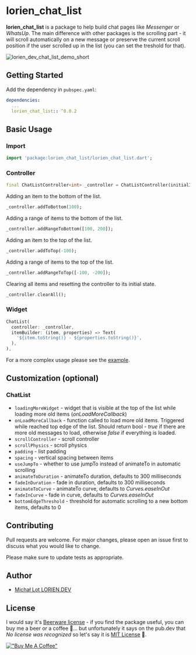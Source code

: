 # lorien_chat_list

**lorien_chat_list** is a package to help build chat pages like *Messenger* or *WhatsUp*. The main difference with other packages is the scrolling part - it will scroll automatically on a new message or preserve the current scroll position if the user scrolled up in the list (you can set the treshold for that).

![lorien_dev_chat_list_demo_short](https://github.com/user-attachments/assets/4b5e9dd8-f6a6-4293-8053-288a0e989940)

## Getting Started

Add the dependency in `pubspec.yaml`:

```yaml
dependencies:
  ...
  lorien_chat_list:: ^0.0.2
```

## Basic Usage

### Import
```dart
import 'package:lorien_chat_list/lorien_chat_list.dart';
```

### Controller
```dart
final ChatListController<int> _controller = ChatListController(initialItems: List<int>.generate(10, (index) => index));
```

Adding an item to the bottom of the list.
```dart
_controller.addToBottom(100);
```

Adding a range of items to the bottom of the list.
```dart
_controller.addRangeToBottom([100, 200]);
```

Adding an item to the top of the list.
```dart
_controller.addToTop(-100);
```

Adding a range of items to the top of the list.
```dart
_controller.addRangeToTop([-100, -200]);
```

Clearing all items and resetting the controller to its initial state.
```dart
_controller.clearAll();
```

### Widget
```dart
ChatList(
  controller: _controller,
  itemBuilder: (item, properties) => Text(
    '${item.toString()} - ${properties.toString()}',
  ),
),
```

For a more complex usage please see the [example](https://github.com/lorien-dev/chat_list/tree/master/example).

## Customization (optional)

### ChatList
- `loadingMoreWidget` - widget that is visible at the top of the list while loading more old items (*onLoadMoreCallback*)
- `onLoadMoreCallback` - function called to load more old items. Triggered while reached top edge of the list. Should return bool - *true* if there are more old messages to load, otherwise *false* if everything is loaded.
- `scrollController` - scroll controller
- `scrollPhysics` - scroll physics
- `padding` - list padding
- `spacing` - vertical spacing between items
- `useJumpTo` - whether to use jumpTo instead of animateTo in automatic scrolling
- `animateToDuration` - animateTo duration, defaults to 300 milliseconds
- `fadeInDuration` - fade in duration, defaults to 300 milliseconds
- `animateToCurve` - animateTo curve, defaults to *Curves.easeInOut*
- `fadeInCurve` - fade in curve, defaults to *Curves.easeInOut*
- `bottomEdgeThreshold` - threshold for automatic scrolling to a new bottom items, defaults to 0

## Contributing

Pull requests are welcome. For major changes, please open an issue first
to discuss what you would like to change.

Please make sure to update tests as appropriate.

## Author

- [Michał Lot LORIEN.DEV](https://github.com/lorien-dev)

## License

I would say it's [Beerware license](https://en.wikipedia.org/wiki/Beerware) - if you find the package useful, you can buy me a beer or 
a coffee 🍺... but unfortunately it says on the pub.dev that *No license was recognized* so let's
say it is [MIT License](https://en.wikipedia.org/wiki/MIT_License) 🥸.

[!["Buy Me A Coffee"](https://www.buymeacoffee.com/assets/img/custom_images/orange_img.png)](https://buymeacoffee.com/lorien.dev)

